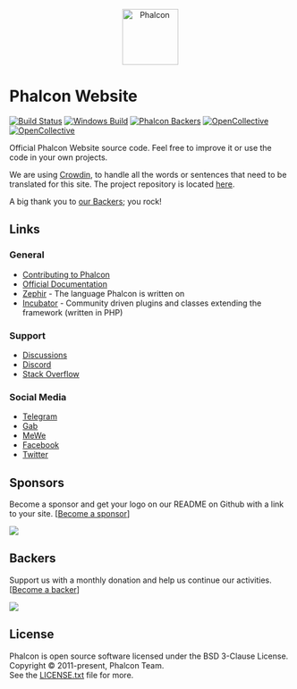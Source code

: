 <p align="center"><a href="https://phalcon.io" target="_blank">
    <img src="https://assets.phalcon.io/phalcon/images/svg/phalcon-logo-transparent-black.svg" height="100" alt="Phalcon"/>
</a></p>

# Phalcon Website

[![Build Status](https://travis-ci.org/phalcon/cphalcon.svg?branch=master)](https://travis-ci.org/phalcon/cphalcon)
[![Windows Build](https://ci.appveyor.com/api/projects/status/wkws3mgxaoy0u9a6/branch/master?svg=true)](https://ci.appveyor.com/project/sergeyklay/cphalcon/branch/master)
[![Phalcon Backers](https://img.shields.io/badge/phalcon-backers-99ddc0.svg)](https://github.com/phalcon/cphalcon/blob/master/BACKERS.md)
[![OpenCollective](https://opencollective.com/phalcon/backers/badge.svg)](#backers)
[![OpenCollective](https://opencollective.com/phalcon/sponsors/badge.svg)](#sponsors)

Official Phalcon Website source code. Feel free to improve it or use the code in your own projects.

We are using [Crowdin](https://crowdin.com/), to handle all the words or sentences that need to be translated for this site.
The project repository is located [here](https://crowdin.com/project/phalcon-website).

A big thank you to [our Backers](https://github.com/phalcon/cphalcon/blob/master/BACKERS.md); you rock!

## Links

### General
* [Contributing to Phalcon](CONTRIBUTING.md) 
* [Official Documentation](https://docs.phalconphp.com/)
* [Zephir](https://zephir-lang.com/) - The language Phalcon is written on
* [Incubator](https://phalcon.io/incubator) - Community driven plugins and classes extending the framework (written in PHP)

### Support
* [Discussions](https://phalcon.io/discussions)
* [Discord](https://phalcon.io/discord)
* [Stack Overflow](https://phalcon.io/so)

### Social Media
* [Telegram](https://phalcon.io/telegram)
* [Gab](https://phalcon.io/gab)
* [MeWe](https://phalcon.io/mewe)
* [Facebook](https://phalcon.io/fb)
* [Twitter](https://phalcon.io/t)


## Sponsors

Become a sponsor and get your logo on our README on Github with a link to your site. [[Become a sponsor](https://opencollective.com/phalcon#sponsor)]

<a href="https://opencollective.com/phalcon/#contributors">
<img src="https://opencollective.com/phalcon/tiers/sponsors.svg?avatarHeight=48&width=800">
</a>

## Backers

Support us with a monthly donation and help us continue our activities. [[Become a backer](https://opencollective.com/phalcon#backer)]

<a href="https://opencollective.com/phalcon/#contributors">
<img src="https://opencollective.com/phalcon/tiers/backers.svg?avatarHeight=48&width=800&height=200">
</a>

## License

Phalcon is open source software licensed under the BSD 3-Clause License.
Copyright © 2011-present, Phalcon Team.<br>
See the [LICENSE.txt](https://github.com/phalcon/cphalcon/blob/master/LICENSE.txt) file for more.
